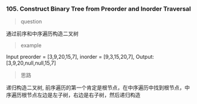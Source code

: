 ### 105. Construct Binary Tree from Preorder and Inorder Traversal
> question

通过前序和中序遍历构造二叉树

> example

Input preorder = [3,9,20,15,7], inorder = [9,3,15,20,7], Output: [3,9,20,null,null,15,7]

> 思路

递归构造二叉树, 前序遍历的第一个肯定是根节点，在中序遍历中找到根节点，中序遍历根节点左边是左子树，右边是右子树，然后递归构造
